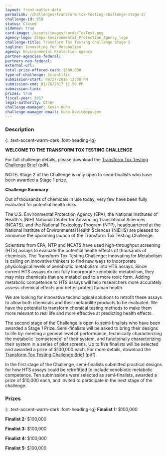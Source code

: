 ```yaml
---
layout: front-matter-data
permalink: /challenges/transform-tox-testing-challenge-stage-2/
challenge-id: 858
status: Closed
sidenav: true
card-image: /assets/images/cards/ToxTest.png
agency-logo: 256px-Environmental_Protection_Agency_logo
challenge-title: Transform Tox Testing Challenge Stage 2
tagline: Innovating for Metabolism
agency: Environmental Protection Agency
partner-agencies-federal: 
partners-non-federal: 
external-url:
total-prize-offered-cash: $500,000
type-of-challenge: Scientific
submission-start: 09/27/2016 12:00 PM
submission-end: 01/26/2017 11:59 PM
submission-link:  
prizes: true
fiscal-year: 2017
legal-authority: Other
challenge-manager: Kevin Kuhn
challenge-manager-email: kuhn.kevin@epa.gov
---
```




<!-- Description start -->
### Description
{: .text-accent-warm-dark .font-heading-lg}
<p><strong>WELCOME TO THE TRANSFORM TOX TESTING CHALLENGE</strong></p>
<p>For full challenge details, please download the <a href="https://github.com/GSA/challenges-and-prizes/blob/ebeidel-create-858-transform-tox-testing-challenge-stage-2/assets/document-library/Transform-Tox-Testing-Challenge-Stage-2-Update1.pdf">Transform Tox Testing Challenge Brief</a> (pdf).</p>
<p>NOTE: Stage 2 of the Challenge is only open to semi-finalists who have been awarded a Stage 1 prize.</p>
<p><strong>Challenge Summary</strong></p>
<p>Out of thousands of chemicals in use today, very few have been fully evaluated for potential health risks.</p>
<p>The U.S. Environmental Protection Agency (EPA), the National Institutes of Health's (NIH) National Center for Advancing Translational Sciences (NCATS), and the National Toxicology Program (NTP), headquartered at the National Institute of Environmental Health Sciences (NIEHS) are pleased to announce the upcoming launch of the Transform Tox Testing Challenge.</p>
<p>Scientists from EPA, NTP and NCATS have used high-throughput screening (HTS) assays to evaluate the potential health effects of thousands of chemicals. The Transform Tox Testing Challenge: Innovating for Metabolism is calling on innovative thinkers to find new ways to incorporate physiological levels of xenobiotic metabolism into HTS assays. Since current HTS assays do not fully incorporate xenobiotic metabolism, they may miss chemicals that are metabolized to a more toxic form. Adding metabolic competence to HTS assays will help researchers more accurately assess chemical effects and better protect human health.</p>
<p>We are looking for innovative technological solutions to retrofit these assays to allow both chemicals and their metabolite products to be evaluated. We have the potential to&nbsp;transform chemical testing methods to make them more relevant to real life and more effective at predicting health effects.</p>
<p>The second&nbsp;stage of the Challenge is&nbsp;open to semi-finalists who have been awarded a Stage 1 Prize. Semi-finalists will be asked to bring their designs to life by: meeting a general level of performance, technically characterizing the metabolic 'competence' of their system, and functionally characterizing their system in a series of pilot screens. Up to five&nbsp;finalists will be selected and awarded a prize of $100,000 each. For more details,&nbsp;download the <a href="https://www.challenge.gov/wp-content/uploads/2016/10/Transform-Tox-Testing-Challenge-Stage-2-Update.pdf">Transform Tox Testing Challenge Brief</a> (pdf).</p>
<p>In the first stage of the Challenge,&nbsp;semi-finalists submitted practical designs for how HTS assays could be retrofitted to include xenobiotic metabolic competence. Ten submissions were selected as semi-finalists, awarded a prize of $10,000 each, and invited to participate in the next stage of the challenge.</p>

<!-- Prizes start -->
### Prizes
{: .text-accent-warm-dark .font-heading-lg}
<strong>Finalist 1:</strong> $100,000

<strong>Finalist 2:</strong> $100,000

<strong>Finalist 3:</strong> $100,000

<strong>Finalist 4:</strong> $100,000

<strong>Finalist 5:</strong> $100,000

